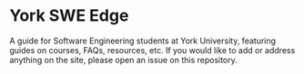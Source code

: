 # York SWE Edge

A guide for Software Engineering students at York University, featuring guides on courses, FAQs, resources, etc. If you would like to add or address anything on the site, please open an issue on this repository. 
